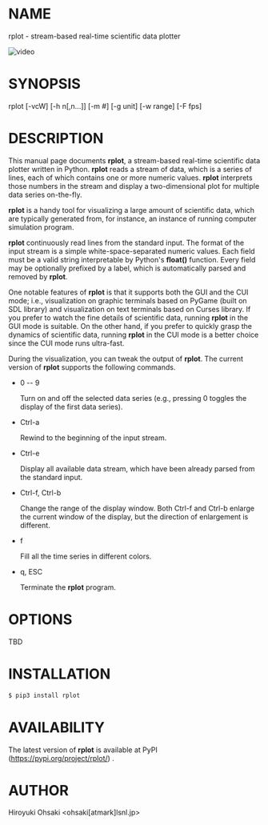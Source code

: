 # NAME

rplot - stream-based real-time scientific data plotter

![video](https://github.com/h-ohsaki/rplot/blob/master/screenshot/video.gif)

# SYNOPSIS

rplot [-vcW] [-h n[,n...]] [-m #] [-g unit] [-w range] [-F fps]

# DESCRIPTION

This manual page documents **rplot**, a stream-based real-time
scientific data plotter written in Python.  **rplot** reads a stream
of data, which is a series of lines, each of which contains one or
more numeric values.  **rplot** interprets those numbers in the stream
and display a two-dimensional plot for multiple data series
on-the-fly.

**rplot** is a handy tool for visualizing a large amount of scientific
data, which are typically generated from, for instance, an instance of
running computer simulation program.

**rplot** continuously read lines from the standard input.  The format
of the input stream is a simple white-space-separated numeric values.
Each field must be a valid string interpretable by Python's
**float()** function.  Every field may be optionally prefixed by a
label, which is automatically parsed and removed by **rplot**.

One notable features of **rplot** is that it supports both the GUI and
the CUI mode; i.e., visualization on graphic terminals based on PyGame
(built on SDL library) and visualization on text terminals based on
Curses library.  If you prefer to watch the fine details of scientific
data, running **rplot** in the GUI mode is suitable.  On the other
hand, if you prefer to quickly grasp the dynamics of scientific data,
running **rplot** in the CUI mode is a better choice since the CUI
mode runs ultra-fast.

During the visualization, you can tweak the output of **rplot**.  The
current version of **rplot** supports the following commands.

- 0 -- 9

  Turn on and off the selected data series (e.g., pressing 0 toggles
  the display of the first data series).

- Ctrl-a

  Rewind to the beginning of the input stream.

- Ctrl-e

  Display all available data stream, which have been already parsed
  from the standard input.

- Ctrl-f, Ctrl-b

  Change the range of the display window.  Both Ctrl-f and Ctrl-b
  enlarge the current window of the display, but the direction of
  enlargement is different.

- f

  Fill all the time series in different colors.

- q, ESC

  Terminate the **rplot** program.

# OPTIONS

TBD

# INSTALLATION

```sh
$ pip3 install rplot
```

# AVAILABILITY

The latest version of **rplot** is available at PyPI
(https://pypi.org/project/rplot/) .

# AUTHOR

Hiroyuki Ohsaki <ohsaki[atmark]lsnl.jp>
